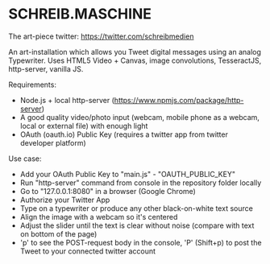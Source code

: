 # SCHREIB.MASCHINE
The art-piece twitter: https://twitter.com/schreibmedien

An art-installation which allows you Tweet digital messages using an analog Typewriter. Uses HTML5 Video + Canvas, image convolutions, TesseractJS, http-server, vanilla JS.

Requirements: 
  - Node.js + local http-server (https://www.npmjs.com/package/http-server)
  - A good quality video/photo input (webcam, mobile phone as a webcam, local or external file) with enough light
  - OAuth (oauth.io) Public Key (requires a twitter app from twitter developer platform)
  
Use case: 
  - Add your OAuth Public Key to "main.js" - "OAUTH_PUBLIC_KEY"
  - Run "http-server" command from console in the repository folder locally
  - Go to "127.0.0.1:8080" in a browser (Google Chrome) 
  - Authorize your Twitter App 
  - Type on a typewriter or produce any other black-on-white text source
  - Align the image with a webcam so it's centered 
  - Adjust the slider until the text is clear without noise (compare with text on bottom of the page) 
  - 'p' to see the POST-request body in the console, 'P' (Shift+p) to post the Tweet to your connected twitter account
